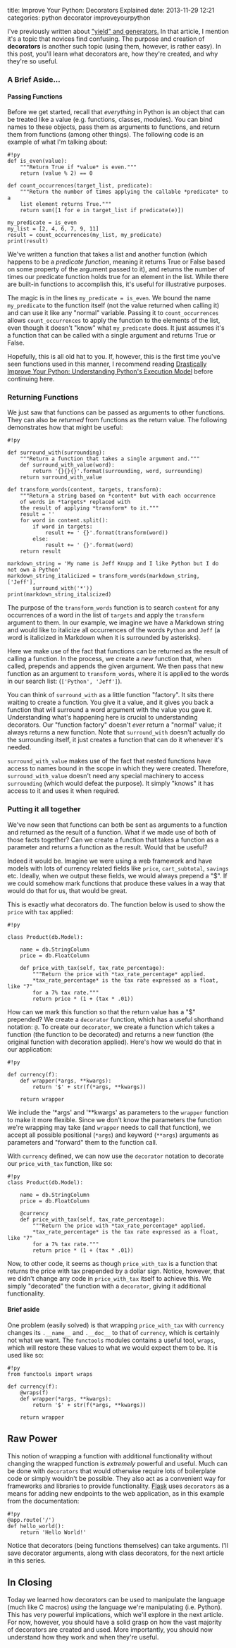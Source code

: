 title: Improve Your Python: Decorators Explained
date: 2013-11-29 12:21
categories: python decorator improveyourpython

I've previously written about ["yield" and generators.](http://www.jeffknupp.com/blog/2013/04/07/improve-your-python-yield-and-generators-explained/) In that article, I mention it's a topic that novices find confusing. The purpose and creation of **decorators** is another such topic (using them, however, is rather easy). In this post, you'll learn what decorators are, how they're created, and why they're so useful.

<!--more-->

### A Brief Aside...

#### Passing Functions

Before we get started, recall that *everything* in Python is an object that can
be treated like a value (e.g. functions, classes, modules). You can bind names
to these objects, pass them as arguments to functions, and return them
from functions (among other things). The following code
is an example of what I'm talking about:

    #!py
    def is_even(value):
        """Return True if *value* is even."""
        return (value % 2) == 0

    def count_occurrences(target_list, predicate):
        """Return the number of times applying the callable *predicate* to a
        list element returns True."""
        return sum([1 for e in target_list if predicate(e)])

    my_predicate = is_even
    my_list = [2, 4, 6, 7, 9, 11]
    result = count_occurrences(my_list, my_predicate)
    print(result)

We've written a function that takes a list and another function (which happens
to be a *predicate function*, meaning it returns True or False based on some 
property of the argument passed to it), and returns the number of times our predicate function
holds true for an element in the list. While there are built-in functions to
accomplish this, it's useful for illustrative purposes.

The magic is in the lines `my_predicate = is_even`. We bound the name
`my_predicate` to the function itself (not the value returned when calling it) 
and can use it like any "normal" variable. Passing it to `count_occurrences` allows `count_occurrences` to
apply the function to the elements of the list, even though it doesn't "know"
what `my_predicate` does. It just assumes it's a function that can be called 
with a single argument and returns True or False.

Hopefully, this is all old hat to you. If, however, this is the first time
you've seen functions used in this manner, I recommend reading [Drastically Improve Your Python: Understanding Python's Execution Model](http://www.jeffknupp.com/blog/2013/02/14/drastically-improve-your-python-understanding-pythons-execution-model/) before continuing here.

### Returning Functions

We just saw that functions can be passed as arguments to other functions. They
can also be *returned* from functions as the return value. The following
demonstrates how that might be useful:

    #!py

    def surround_with(surrounding):
        """Return a function that takes a single argument and."""
        def surround_with_value(word):
            return '{}{}{}'.format(surrounding, word, surrounding)
        return surround_with_value

    def transform_words(content, targets, transform):
        """Return a string based on *content* but with each occurrence 
        of words in *targets* replaced with
        the result of applying *transform* to it."""
        result = ''
        for word in content.split():
            if word in targets:
                result += ' {}'.format(transform(word))
            else:
                result += ' {}'.format(word)
        return result

    markdown_string = 'My name is Jeff Knupp and I like Python but I do not own a Python'
    markdown_string_italicized = transform_words(markdown_string, ['Jeff'],
            surround_with('*'))
    print(markdown_string_italicized)

The purpose of the `transform_words` function is to search `content` for any
occurrences of a word in the list of `targets` and apply the `transform`
argument to them. In our example, we imagine we have a Markdown string and would
like to italicize all occurrences of the words `Python` and `Jeff` (a word is
italicized in Markdown when it is surrounded by asterisks).

Here we make use of the fact that functions can be returned as the result of
calling a function. In the process, we create a *new* function that, when called, prepends and
appends the given argument. We then pass that new function as an argument to
`transform_words`, where it is applied to the words in our search list:
(`['Python', 'Jeff']`).

You can think of `surround_with` as a little function "factory". It sits there
waiting to create a function. You give it a value, and it gives you back a
function that will surround a word argument with the value you gave it.
Understanding what's happening here is crucial to understanding decorators.
Our "function factory" doesn't *ever* return a "normal" value; it always returns
a new function. Note that `surround_with` doesn't actually do the surrounding itself, it 
just creates a function that can do it whenever it's needed.

`surround_with_value` makes use of the fact that nested functions have access to
names bound in the scope in which they were created. Therefore,
`surround_with_value` doesn't need any special machinery to access `surrounding`
(which would defeat the purpose). It simply "knows" it has access to it and 
uses it when required.

### Putting it all together

We've now seen that functions can both be sent as arguments to a function and
returned as the result of a function. What if we made use of both of those facts
together? Can we create a function that takes a function as a parameter and
returns a function as the result. Would that be useful?

Indeed it would be. Imagine we were using a web framework and have models with
lots of currency related fields like `price`, `cart_subtotal`, `savings` etc. 
Ideally, when we output these fields, we would always prepend a "$". If we could somehow
mark functions that produce these values in a way that would do that for us,
that would be great.

This is exactly what decorators do. The function below is used to show the
`price` with `tax` applied:

    #!py

    class Product(db.Model):

        name = db.StringColumn
        price = db.FloatColumn

        def price_with_tax(self, tax_rate_percentage):
            """Return the price with *tax_rate_percentage* applied.
            *tax_rate_percentage* is the tax rate expressed as a float, like "7"
            for a 7% tax rate."""
            return price * (1 + (tax * .01))

How can we mark this function so that the return value has a "$" prepended?
We create a `decorator` function, which has a useful shorthand notation: `@`.
To create our `decorator`, we create a function which takes a function (the
function to be decorated) and returns a new function (the original function
with decoration applied). Here's how we would do that in our application:

    #!py

    def currency(f):
        def wrapper(*args, **kwargs):
            return '$' + str(f(*args, **kwargs))

        return wrapper

We include the '*args' and '**kwargs' as parameters to the `wrapper` function to
make it more flexible. Since we don't know the parameters the function we're
wrapping may take (and `wrapper` needs to call that function), we accept all
possible positional (`*args`) and keyword (`**args`) arguments as parameters and
"forward" them to the function call.

With `currency` defined, we can now use the `decorator` notation to decorate our
`price_with_tax` function, like so:

    #!py
    class Product(db.Model):

        name = db.StringColumn
        price = db.FloatColumn

        @currency
        def price_with_tax(self, tax_rate_percentage):
            """Return the price with *tax_rate_percentage* applied.
            *tax_rate_percentage* is the tax rate expressed as a float, like "7"
            for a 7% tax rate."""
            return price * (1 + (tax * .01))

Now, to other code, it seems as though `price_with_tax` is a function that
returns the price with tax prepended by a dollar sign. Notice, however, that we
didn't change any code in `price_with_tax` itself to achieve this. We simply
"decorated" the function with a `decorator`, giving it additional functionality.

#### Brief aside

One problem (easily solved) is that wrapping `price_with_tax` with `currency`
changes its `.__name__` and `.__doc__` to that of `currency`, which is certainly
not what we want. The `functools` modules contains a useful tool, `wraps`, which
will restore these values to what we would expect them to be. It is used like
so: 

    #!py
    from functools import wraps

    def currency(f):
        @wraps(f)
        def wrapper(*args, **kwargs):
            return '$' + str(f(*args, **kwargs))

        return wrapper

## Raw Power

This notion of wrapping a function with additional functionality without
changing the wrapped function is *extremely* powerful and useful. Much can
be done with `decorators` that would otherwise require lots of boilerplate code
or simply wouldn't be possible. They also act as a convenient way for frameworks
and libraries to provide functionality. [Flask](http://flaks.pocoo.org) uses
`decorators` as a means for adding new endpoints to the web application, as in
this example from the documentation:

    #!py
    @app.route('/')
    def hello_world():
        return 'Hello World!'

Notice that decorators (being functions themselves) can take arguments. I'll
save decorator arguments, along with class decorators, for the next article in
this series. 

## In Closing

Today we learned how decorators can be used to manipulate the language (much
like C macros) *using* the language we're manipulating (i.e. Python). This has
very powerful implications, which we'll explore in the next article. For now,
however, you should have a solid grasp on how the vast majority of decorators 
are created and used. More importantly, you should now understand how they work
and when they're useful.
